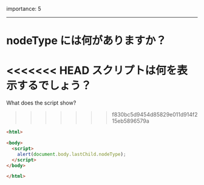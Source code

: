 importance: 5

---

# nodeType には何がありますか？

<<<<<<< HEAD
スクリプトは何を表示するでしょう？
=======
What does the script show?
>>>>>>> f830bc5d9454d85829e011d914f215eb5896579a

```html
<html>

<body>
  <script>
    alert(document.body.lastChild.nodeType);
  </script>
</body>

</html>
```
